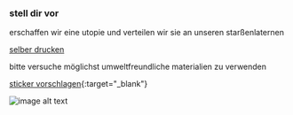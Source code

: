 ### stell dir vor
erschaffen wir eine utopie und verteilen wir sie an unseren starßenlaternen

[selber drucken]()

bitte versuche möglichst umweltfreundliche materialien zu verwenden

[sticker vorschlagen](https://s.surveyplanet.com/luEsaVNWi-x){:target="_blank"}


![image alt text](image_0.png)
